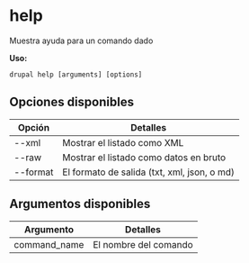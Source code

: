 # help
Muestra ayuda para un comando dado

**Uso:**
```
drupal help [arguments] [options]
```

## Opciones disponibles
Opción | Detalles
-------|-------------
--xml | Mostrar el listado como XML
--raw | Mostrar el listado como datos en bruto
--format | El formato de salida (txt, xml, json, o md)

## Argumentos disponibles
Argumento | Detalles
---------|-------------
command_name | El nombre del comando
